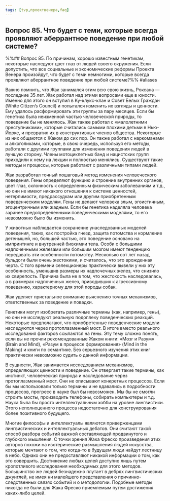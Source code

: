 ```yaml
---
tags: [tvp,проектвенера,faq]
---
```

## Вопрос 85. Что будет с теми, которые всегда проявляют аберрантное поведение при любой системе?

%%## Вопрос 85. По причинам, хорошо известным генетикам, некоторые наследуют цвет глаз от людей своего окружения. Если допустить, что все социальные и экономические реформы Проекта Венера произойдут, что будет с теми немногими, которые всегда проявляют аберрантное поведение при любой системе?%% #aliases 

Важно помнить, что Жак занимался этим всю свою жизнь, Роксана — последние 35 лет. Жак работал над этими вопросами еще в юности. Именно для этого он вступил в Ку-клукс-клан и Совет Белых Граждан (White Citizen’s Council) и попытался изменить их взгляды и ценности. Ему удалось расформировать эти группы за пару месяцев. Если бы генетика была неизменной частью человеческой природы, то поведение бы не менялось. Жак также работал с «малолетними преступниками», которые считались самыми плохими детьми в Нью-Йорке, и превратил их в конструктивных членов общества. Некоторые из них общаются с Жаком до сих пор. Он также работал с наркоманами и алкоголиками, которые, в свою очередь, используя его методы, работали с другими группами для изменения поведения людей в лучшую сторону. Члены мотоциклетных банд и нацистских групп приходили к нему на лекции и полностью менялись. Существуют такие методы и процессы, которые работают с различными типами людей.

Жак разработал точный пошаговый метод изменения человеческого поведения. Гены определяют функцию и строение внутренних органов, цвет глаз, склонность к определенным физическим заболеваниям и т.д., но они не имеют никакого отношения к системе ценностей, нетерпимости, предрассудкам или другим приобретенным поведенческим моделям. Гены не делают человека злым, эгоистичным, эгоцентричным или жадным. Если бы генетика наделяла человека заранее предопределенными поведенческими моделями, то его невозможно было бы изменить.

У животных наблюдается сохранение унаследованных моделей поведения, таких, как постройка гнезд, защита потомства и кормление детенышей, но, большей частью, это поведение основано на импринтинге и внутренней биохимии тела. Особи с большими надпочечными железами или большим мозгом имеют тенденцию передавать эти особенности потомству. Несколько сот лет назад бульдоги были очень жестокими, и считалось, что это врожденная черта. С того времени селекционеры практически вывели у них эту особенность, уменьшив размеры их надпочечных желез, что снизило их свирепость. Причина была не в том, что жестокость наследовалась, а в размерах надпочечных желез, приводивших к агрессивному поведению, характерному для этой породы собак.

Жак уделяет пристальное внимание выяснению точных механизмов, ответственных за поведение и повадки.

Генетики могут изобретать различные термины (как, например, гены), но они не исследуют реальную подоплеку поведенческих реакций. Некоторые предполагают, что приобретенные поведенческие модели наследуются через протоплазменный мост. В итоге вместо реального исследования факторов ссылаются на гены. Эту тему сложно понять, если вы не прочли рекомендованные Жаком книги: «Мозг и Разум» (Brain and Mind), «Разум в процессе формирования» (Mind in the Making) и книги по семантике. Без серьезного изучения этих книг практически невозможно судить о данной информации.

В сущности, Жак занимается исследованием механизмов, определяющих ценности и поведение. Он отвергает такие термины, как инстинкт, человеческая природа и наследование через протоплазменный мост. Они не описывают конкретных процессов. Если бы мы использовали только термины и не вдавались в подробности процессов, прогресс в науке был бы невозможен. Мы бы не смогли строить мосты, производить телефоны, собирать компьютеры и т.д. Наука была бы просто интеллектуальным хобби на уровне лингвистики. Этого неполноценного процесса недостаточно для конструирования более позитивного будущего.

Многие философы и интеллектуалы являются приверженцами лингвистических и интеллектуальных дебатов. Они считают такой способ разбора событий важной составляющей продвинутого и глубокого мышления. С точки зрения Жака Фреско произведения этих авторов похожи на изотерические размышления людей искусства, которые мечтают о том, что когда-то в будущем люди найдут лестницу в небо. Однако они не предоставляют никакой информации о том, как это совершить. Достижение любых целей доступно лишь путем кропотливого исследования необходимых для этого методов. Большинство же людей безнадежно плутает в дебрях лингвистических джунглей, не имея ни малейшего представления о причинно-следственных связях событий и о методологии. Подобные методы никогда не были для Жака Фреско приемлемым путем достижения каких-либо целей.